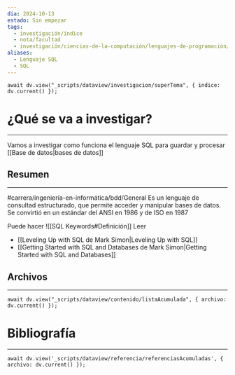 ```yaml
---
dia: 2024-10-13
estado: Sin empezar
tags:
  - investigación/índice
  - nota/facultad
  - investigación/ciencias-de-la-computación/lenguajes-de-programación/lenguaje-SQL
aliases:
  - Lenguaje SQL
  - SQL
---
```

```dataviewjs
await dv.view("_scripts/dataview/investigacion/superTema", { indice: dv.current() });
```
# ¿Qué se va a investigar?
---
Vamos a investigar como funciona el lenguaje SQL para guardar y procesar [[Base de datos|bases de datos]]

## Resumen
---
#carrera/ingeniería-en-informática/bdd/General 
Es un lenguaje de consultad estructurado, que permite acceder y manipular bases de datos. Se convirtió en un estándar del ANSI en 1986 y de ISO en 1987

Puede hacer ![[SQL Keywords#Definición]]
Leer
* [[Leveling Up with SQL de Mark Simon|Leveling Up with SQL]]
* [[Getting Started with SQL and Databases de Mark Simon|Getting Started with SQL and Databases]]

## Archivos
---
```dataviewjs
await dv.view("_scripts/dataview/contenido/listaAcumulada", { archivo: dv.current() });
```


# Bibliografía
---
```dataviewjs
await dv.view('_scripts/dataview/referencia/referenciasAcumuladas', { archivo: dv.current() });
```

